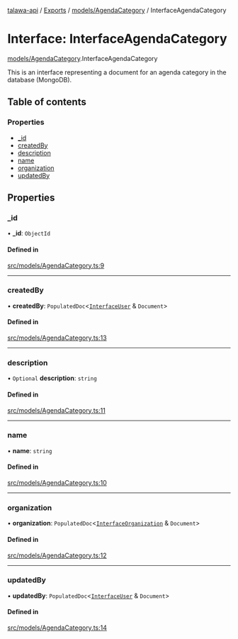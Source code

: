 [talawa-api](../README.md) / [Exports](../modules.md) / [models/AgendaCategory](../modules/models_AgendaCategory.md) / InterfaceAgendaCategory

# Interface: InterfaceAgendaCategory

[models/AgendaCategory](../modules/models_AgendaCategory.md).InterfaceAgendaCategory

This is an interface representing a document for an agenda category in the database (MongoDB).

## Table of contents

### Properties

- [\_id](models_AgendaCategory.InterfaceAgendaCategory.md#_id)
- [createdBy](models_AgendaCategory.InterfaceAgendaCategory.md#createdby)
- [description](models_AgendaCategory.InterfaceAgendaCategory.md#description)
- [name](models_AgendaCategory.InterfaceAgendaCategory.md#name)
- [organization](models_AgendaCategory.InterfaceAgendaCategory.md#organization)
- [updatedBy](models_AgendaCategory.InterfaceAgendaCategory.md#updatedby)

## Properties

### \_id

• **\_id**: `ObjectId`

#### Defined in

[src/models/AgendaCategory.ts:9](https://github.com/PalisadoesFoundation/talawa-api/blob/3eeb2af/src/models/AgendaCategory.ts#L9)

___

### createdBy

• **createdBy**: `PopulatedDoc`\<[`InterfaceUser`](models_User.InterfaceUser.md) & `Document`\>

#### Defined in

[src/models/AgendaCategory.ts:13](https://github.com/PalisadoesFoundation/talawa-api/blob/3eeb2af/src/models/AgendaCategory.ts#L13)

___

### description

• `Optional` **description**: `string`

#### Defined in

[src/models/AgendaCategory.ts:11](https://github.com/PalisadoesFoundation/talawa-api/blob/3eeb2af/src/models/AgendaCategory.ts#L11)

___

### name

• **name**: `string`

#### Defined in

[src/models/AgendaCategory.ts:10](https://github.com/PalisadoesFoundation/talawa-api/blob/3eeb2af/src/models/AgendaCategory.ts#L10)

___

### organization

• **organization**: `PopulatedDoc`\<[`InterfaceOrganization`](models_Organization.InterfaceOrganization.md) & `Document`\>

#### Defined in

[src/models/AgendaCategory.ts:12](https://github.com/PalisadoesFoundation/talawa-api/blob/3eeb2af/src/models/AgendaCategory.ts#L12)

___

### updatedBy

• **updatedBy**: `PopulatedDoc`\<[`InterfaceUser`](models_User.InterfaceUser.md) & `Document`\>

#### Defined in

[src/models/AgendaCategory.ts:14](https://github.com/PalisadoesFoundation/talawa-api/blob/3eeb2af/src/models/AgendaCategory.ts#L14)
